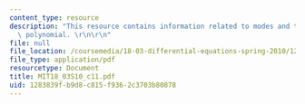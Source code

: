 ```yaml
---
content_type: resource
description: "This resource contains information related to modes and the characteristic\
  \ polynomial. \r\n\r\n"
file: null
file_location: /coursemedia/18-03-differential-equations-spring-2010/1283839fb9d8c815f9362c3703b80878_MIT18_03S10_c11.pdf
file_type: application/pdf
resourcetype: Document
title: MIT18_03S10_c11.pdf
uid: 1283839f-b9d8-c815-f936-2c3703b80878
---
```

